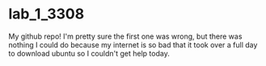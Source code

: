 # lab_1_3308
My github repo!
I'm pretty sure the first one was wrong, but there was nothing I could do because my internet is so bad that it took over a full day to download ubuntu so I couldn't get help today. 

